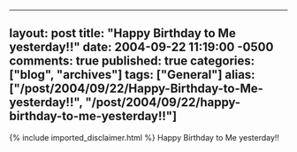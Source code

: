   ---
  layout: post
  title: "Happy Birthday to Me yesterday!!"
  date: 2004-09-22 11:19:00 -0500
  comments: true
  published: true
  categories: ["blog", "archives"]
  tags: ["General"]
  alias: ["/post/2004/09/22/Happy-Birthday-to-Me-yesterday!!", "/post/2004/09/22/happy-birthday-to-me-yesterday!!"]
  ---
<!-- more -->
{% include imported_disclaimer.html %}
Happy Birthday to Me yesterday!!
